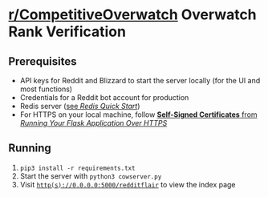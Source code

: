 # [r/CompetitiveOverwatch](https://reddit.com/r/competitiveoverwatch) Overwatch Rank Verification

## Prerequisites
* API keys for Reddit and Blizzard to start the server locally (for the UI and most functions)
* Credentials for a Reddit bot account for production
* Redis server ([see *Redis Quick Start*](https://redis.io/topics/quickstart))
* For HTTPS on your local machine, follow [**Self-Signed Certificates** from *Running Your Flask Application Over HTTPS*](https://blog.miguelgrinberg.com/post/running-your-flask-application-over-https)

## Running
1. `pip3 install -r requirements.txt`
2. Start the server with `python3 cowserver.py`
3. Visit [`http(s)://0.0.0.0:5000/redditflair`](http://0.0.0.0:5000/redditflair) to view the index page